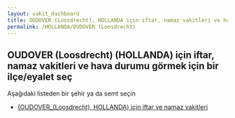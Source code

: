 ```yaml
---
layout: vakit_dashboard
title: OUDOVER (Loosdrecht), HOLLANDA için iftar, namaz vakitleri ve hava durumu - ilçe/eyalet seç
permalink: /HOLLANDA/OUDOVER (Loosdrecht)
---
```


## OUDOVER (Loosdrecht) (HOLLANDA) için iftar, namaz vakitleri ve hava durumu  görmek için bir ilçe/eyalet seç

Aşağıdaki listeden bir şehir ya da semt seçin

* [ (OUDOVER_(Loosdrecht), HOLLANDA) için iftar ve namaz vakitleri](/HOLLANDA/OUDOVER_(Loosdrecht)/)

<script type="text/javascript">
  var GLOBAL_COUNTRY = 'HOLLANDA';
  var GLOBAL_CITY = 'OUDOVER (Loosdrecht)';
  var GLOBAL_STATE = 'OUDOVER (Loosdrecht)';
</script>
